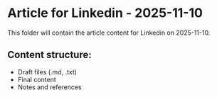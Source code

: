 # Article for Linkedin - 2025-11-10

This folder will contain the article content for Linkedin on 2025-11-10.

## Content structure:
- Draft files (.md, .txt)
- Final content
- Notes and references
